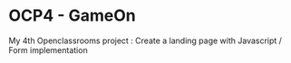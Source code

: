# OCP4 - GameOn

My 4th Openclassrooms project : Create a landing page with Javascript / Form implementation
